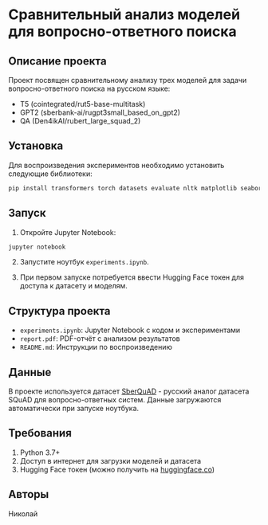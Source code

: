 # **Сравнительный анализ моделей для вопросно-ответного поиска**

## **Описание проекта**

Проект посвящен сравнительному анализу трех моделей для задачи вопросно-ответного поиска на русском языке:
- T5 (cointegrated/rut5-base-multitask)
- GPT2 (sberbank-ai/rugpt3small_based_on_gpt2)
- QA (Den4ikAI/rubert_large_squad_2)

## **Установка**

Для воспроизведения экспериментов необходимо установить следующие библиотеки:

```bash
pip install transformers torch datasets evaluate nltk matplotlib seaborn jupyter
```

## **Запуск**

1. Откройте Jupyter Notebook:

```bash
jupyter notebook
```

2. Запустите ноутбук `experiments.ipynb`.

3. При первом запуске потребуется ввести Hugging Face токен для доступа к датасету и моделям.

## **Структура проекта**

- `experiments.ipynb`: Jupyter Notebook с кодом и экспериментами
- `report.pdf`: PDF-отчёт с анализом результатов
- `README.md`: Инструкции по воспроизведению

## **Данные**

В проекте используется датасет [SberQuAD](https://huggingface.co/datasets/kuznetsoffandrey/sberquad) - русский аналог датасета SQuAD для вопросно-ответных систем. Данные загружаются автоматически при запуске ноутбука.

## **Требования**

1. Python 3.7+
2. Доступ в интернет для загрузки моделей и датасета
3. Hugging Face токен (можно получить на [huggingface.co](https://huggingface.co/))

## **Авторы**

Николай
